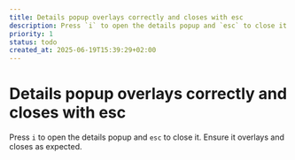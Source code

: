 ```yaml
---
title: Details popup overlays correctly and closes with esc
description: Press `i` to open the details popup and `esc` to close it. Ensure it overlays and closes as expected.
priority: 1
status: todo
created_at: 2025-06-19T15:39:29+02:00
---
```


# Details popup overlays correctly and closes with esc

Press `i` to open the details popup and `esc` to close it. Ensure it overlays and closes as expected.
